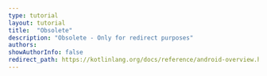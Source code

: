 ```yaml
---
type: tutorial
layout: tutorial
title:  "Obsolete"
description: "Obsolete - Only for redirect purposes"
authors: 
showAuthorInfo: false
redirect_path: https://kotlinlang.org/docs/reference/android-overview.html
---
```

